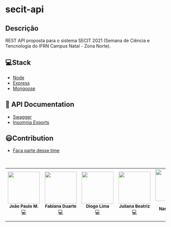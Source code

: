 # secit-api

## Descrição
REST API proposta para o sistema SECIT 2021 (Semana de Ciência e Tencnologia do IFRN Campus Natal - Zona Norte).

## 💻Stack
- [Node](https://nodejs.org/en/)
- [Express](https://expressjs.com/pt-br/)
- [Mongoose](https://mongoosejs.com/)

## 📔 API Documentation
- [Swagger](http://localhost:3333/docs)
- [Insomnia Exports](./exports)

## 😃Contribution
- [Faça parte desse time](./.github/contribution.md)
<br>
<table>
  <tr>
    <td align="center"><img src="https://avatars.githubusercontent.com/u/30635578?s=400&u=e0d75afd6042b3f7d3900156661522c42888dfc2&v=4" width="100px;" alt=""/><br /><sub><b>João Paulo M.</b></sub><br />💻</td>
   <td align="center"><img src="https://avatars.githubusercontent.com/u/40132219?s=400&v=4" width="100px;" alt=""/><br /><sub><b>Fabiana Duarte</b></sub><br />💻</td>
   <td align="center"><img src="https://avatars.githubusercontent.com/u/45470736?s=460&u=c1167c68d2a2a5300fe01050d75d9dff115802fd&v=4" width="100px;" alt=""/><br /><sub><b>Diogo Lima</b></sub><br />💻</td>
   <td align="center"><img src="https://avatars.githubusercontent.com/u/49319083?s=460&u=27b65d287dd0a50428518e58aeb99d6bdeaf6afc&v=4" width="100px;" alt=""/><br /><sub><b>Juliana Beatriz</b></sub><br />💻</td>
   <td align="center"><img src="https://scontent-for1-1.xx.fbcdn.net/v/t1.0-1/p240x240/139905532_412018143450618_992214037026578403_o.jpg?_nc_cat=107&ccb=3&_nc_sid=dbb9e7&_nc_ohc=wdAeou4veVUAX-2yOXt&_nc_ht=scontent-for1-1.xx&tp=6&oh=38acc3ebd888f5c2a2b7c8cc14e57a36&oe=604A5FFF" width="100px;" alt=""/><br /><sub><b>Higor Nascimento</b></sub><br />💻</td>
  </tr>
</table>
